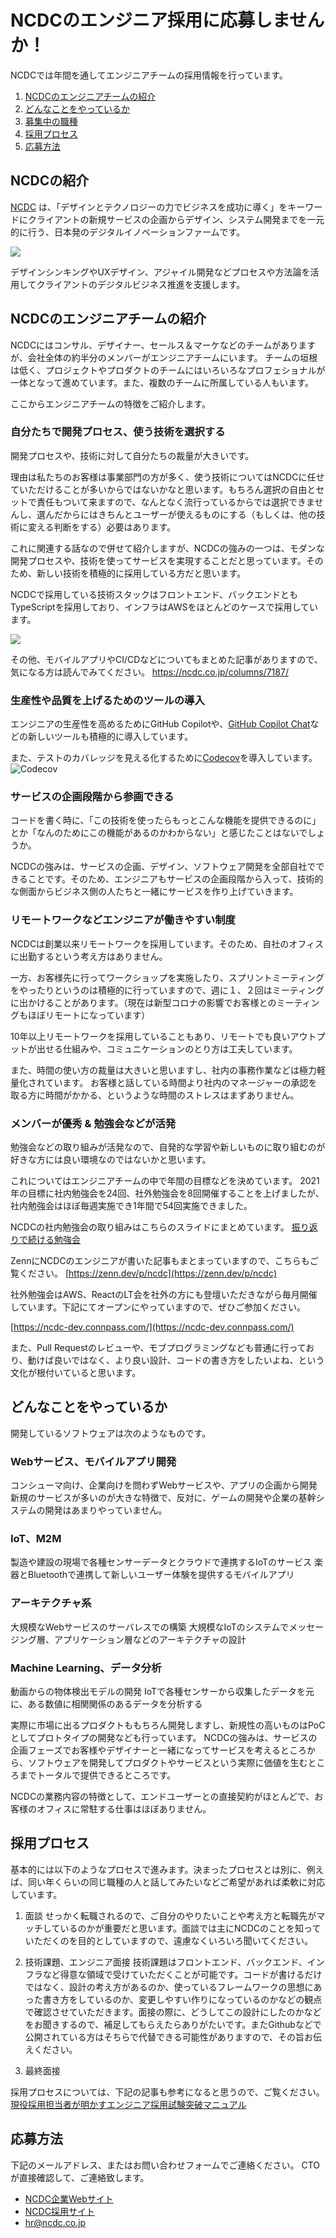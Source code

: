 # NCDCのエンジニア採用に応募しませんか！
NCDCでは年間を通してエンジニアチームの採用情報を行っています。

1. [NCDCのエンジニアチームの紹介](#NCDCのエンジニアチームの紹介)
2. [どんなことをやっているか](#どんなことをやっているか)
3. [募集中の職種](./jobs.md)
4. [採用プロセス](#採用プロセス)
5. [応募方法](#応募方法)

## NCDCの紹介
[NCDC](https://ncdc.co.jp/) は、「デザインとテクノロジーの力でビジネスを成功に導く」をキーワードにクライアントの新規サービスの企画からデザイン、システム開発までを一元的に行う、日本発のデジタルイノベーションファームです。

![](./ncdc-logo.png)

デザインシンキングやUXデザイン、アジャイル開発などプロセスや方法論を活用してクライアントのデジタルビジネス推進を支援します。

## NCDCのエンジニアチームの紹介
NCDCにはコンサル、デザイナー、セールス＆マーケなどのチームがありますが、会社全体の約半分のメンバーがエンジニアチームにいます。
チームの垣根は低く、プロジェクトやプロダクトのチームにはいろいろなプロフェショナルが一体となって進めています。また、複数のチームに所属している人もいます。

ここからエンジニアチームの特徴をご紹介します。

### 自分たちで開発プロセス、使う技術を選択する
開発プロセスや、技術に対して自分たちの裁量が大きいです。

理由は私たちのお客様は事業部門の方が多く、使う技術についてはNCDCに任せていただけることが多いからではないかなと思います。もちろん選択の自由とセットで責任もついて来ますので、なんとなく流行っているからでは選択できませんし、選んだからにはきちんとユーザーが使えるものにする（もしくは、他の技術に変える判断をする）必要はあります。

これに関連する話なので併せて紹介しますが、NCDCの強みの一つは、モダンな開発プロセスや、技術を使ってサービスを実現することだと思っています。そのため、新しい技術を積極的に採用している方だと思います。

NCDCで採用している技術スタックはフロントエンド、バックエンドともTypeScriptを採用しており、インフラはAWSをほとんどのケースで採用しています。

![](./tech-map.drawio.png)

その他、モバイルアプリやCI/CDなどについてもまとめた記事がありますので、気になる方は読んでみてください。
https://ncdc.co.jp/columns/7187/


### 生産性や品質を上げるためのツールの導入

エンジニアの生産性を高めるためにGitHub Copilotや、[GitHub Copilot Chat](https://github.blog/jp/2023-07-24-github-copilot-chat-beta-now-available-for-every-organization/)などの新しいツールも積極的に導入しています。

また、テストのカバレッジを見える化するために[Codecov](https://about.codecov.io/)を導入しています。
![Codecov](codecov-image.png)

### サービスの企画段階から参画できる
コードを書く時に、「この技術を使ったらもっとこんな機能を提供できるのに」とか「なんのためにこの機能があるのかわからない」と感じたことはないでしょうか。

NCDCの強みは、サービスの企画、デザイン、ソフトウェア開発を全部自社でできることです。そのため、エンジニアもサービスの企画段階から入って、技術的な側面からビジネス側の人たちと一緒にサービスを作り上げていきます。

### リモートワークなどエンジニアが働きやすい制度
NCDCは創業以来リモートワークを採用しています。そのため、自社のオフィスに出勤するという考え方はありません。

一方、お客様先に行ってワークショップを実施したり、スプリントミーティングをやったりというのは積極的に行っていますので、週に１、２回はミーティングに出かけることがあります。（現在は新型コロナの影響でお客様とのミーティングもほぼリモートになっています）

10年以上リモートワークを採用していることもあり、リモートでも良いアウトプットが出せる仕組みや、コミュニケーションのとり方は工夫しています。

また、時間の使い方の裁量は大きいと思いますし、社内の事務作業などは極力軽量化されています。
お客様と話している時間より社内のマネージャーの承認を取る方に時間がかかる、というような時間のストレスはまずありません。

### メンバーが優秀 & 勉強会などが活発
勉強会などの取り組みが活発なので、自発的な学習や新しいものに取り組むのが好きな方には良い環境なのではないかと思います。

これについてはエンジニアチームの中で年間の目標などを決めています。
2021年の目標に社内勉強会を24回、社外勉強会を8回開催することを上げましたが、社内勉強会はほぼ毎週実施でき1年間で54回実施できました。

NCDCの社内勉強会の取り組みはこちらのスライドにまとめています。
[振り返りで続ける勉強会](https://speakerdeck.com/rsogo/retrospective-driven-study-workshop-ncdc)


ZennにNCDCのエンジニアが書いた記事もまとまっていますので、こちらもご覧ください。
[https://zenn.dev/p/ncdc](https://zenn.dev/p/ncdc)

社外勉強会はAWS、ReactのLT会を社外の方にも登壇いただきながら毎月開催しています。下記にてオープンにやっていますので、ぜひご参加ください。

[https://ncdc-dev.connpass.com/](https://ncdc-dev.connpass.com/)

また、Pull Requestのレビューや、モブプログラミングなども普通に行っており、動けば良いではなく、より良い設計、コードの書き方をしたいよね、という文化が根付いていると思います。

## どんなことをやっているか

開発しているソフトウェアは次のようなものです。

### Webサービス、モバイルアプリ開発
コンシューマ向け、企業向けを問わずWebサービスや、アプリの企画から開発
新規のサービスが多いのが大きな特徴で、反対に、ゲームの開発や企業の基幹システムの開発はあまりやっていません。

### IoT、M2M
製造や建設の現場で各種センサーデータとクラウドで連携するIoTのサービス
楽器とBluetoothで連携して新しいユーザー体験を提供するモバイルアプリ

### アーキテクチャ系
大規模なWebサービスのサーバレスでの構築
大規模なIoTのシステムでメッセージング層、アプリケーション層などのアーキテクチャの設計

### Machine Learning、データ分析
動画からの物体検出モデルの開発
IoTで各種センサーから収集したデータを元に、ある数値に相関関係のあるデータを分析する

実際に市場に出るプロダクトももちろん開発しますし、新規性の高いものはPoCとしてプロトタイプの開発なども行っています。
NCDCの強みは、サービスの企画フェーズでお客様やデザイナーと一緒になってサービスを考えるところから、ソフトウェアを開発してプロダクトやサービスという実際に価値を生むところまでトータルで提供できるところです。

NCDCの業務内容の特徴として、エンドユーザーとの直接契約がほとんどで、お客様のオフィスに常駐する仕事はほぼありません。

## 採用プロセス
基本的には以下のようなプロセスで進みます。決まったプロセスとは別に、例えば、同い年くらいの同じ職種の人と話してみたいなどご希望があれば柔軟に対応しています。

1. 面談
せっかく転職されるので、ご自分のやりたいことや考え方と転職先がマッチしているのかが重要だと思います。面談では主にNCDCのことを知っていただくのを目的としていますので、遠慮なくいろいろ聞いてください。

2. 技術課題、エンジニア面接
技術課題はフロントエンド、バックエンド、インフラなど得意な領域で受けていただくことが可能です。コードが書けるだけではなく、設計の考え方があるのか、使っているフレームワークの思想にあった書き方をしているのか、変更しやすい作りになっているのかなどの観点で確認させていただきます。面接の際に、どうしてこの設計にしたのかなどをお聞きするので、補足してもらえたらありがたいです。またGithubなどで公開されている方はそちらで代替できる可能性がありますので、その旨お伝えください。

3. 最終面接

採用プロセスについては、下記の記事も参考になると思うので、ご覧ください。
[現役採用担当者が明かすエンジニア採用試験突破マニュアル](https://ncdc.co.jp/columns/6955/)

## 応募方法
下記のメールアドレス、またはお問い合わせフォームでご連絡ください。
CTOが直接確認して、ご連絡致します。

- [NCDC企業Webサイト](https://ncdc.co.jp/)
- [NCDC採用サイト](https://ncdc.recruit-site.biz/)
- hr@ncdc.co.jp

